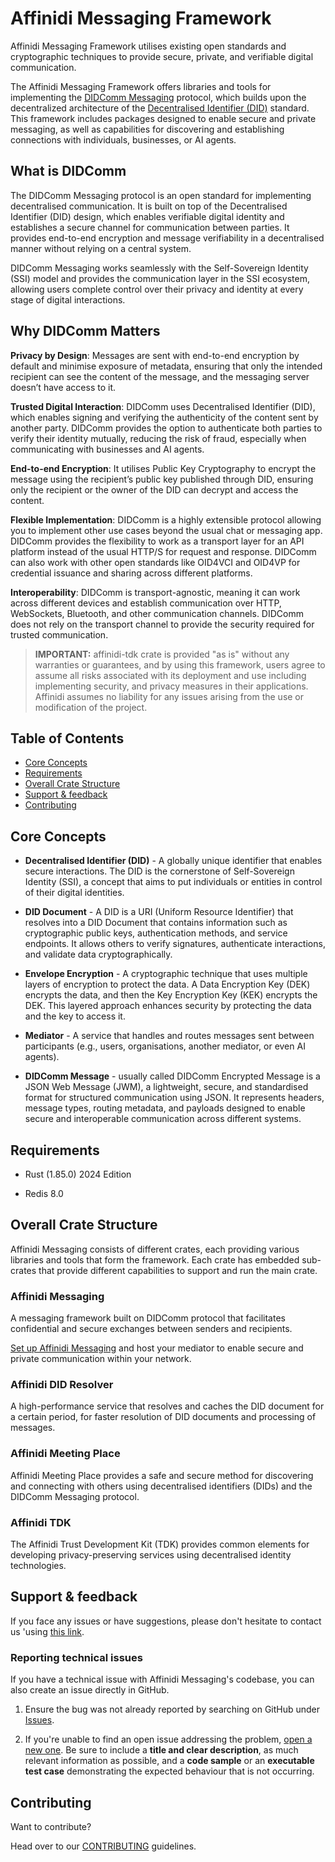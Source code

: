 # Affinidi Messaging Framework

Affinidi Messaging Framework utilises existing open standards and cryptographic
techniques to provide secure, private, and verifiable digital communication.

The Affinidi Messaging Framework offers libraries and tools for implementing the
[DIDComm Messaging](https://identity.foundation/didcomm-messaging/spec/) protocol,
which builds upon the decentralized architecture of the
[Decentralised Identifier (DID)](https://www.w3.org/TR/did-1.0/) standard.
This framework includes packages designed to enable secure and private messaging, as well as capabilities for discovering and establishing connections with individuals, businesses, or AI agents.

## What is DIDComm

The DIDComm Messaging protocol is an open standard for implementing decentralised communication. It is built on top of the Decentralised Identifier (DID) design, which enables verifiable digital identity and establishes a secure channel for communication between parties. It provides end-to-end encryption and message verifiability in a decentralised manner without relying on a central system.

DIDComm Messaging works seamlessly with the Self-Sovereign Identity (SSI) model and provides the communication layer in the SSI ecosystem, allowing users complete control over their privacy and identity at every stage of digital interactions.

## Why DIDComm Matters

**Privacy by Design**: Messages are sent with end-to-end encryption by default and minimise exposure of metadata, ensuring that only the intended recipient can see the content of the message, and the messaging server doesn’t have access to it.

**Trusted Digital Interaction**: DIDComm uses Decentralised Identifier (DID), which enables signing and verifying the authenticity of the content sent by another party. DIDComm provides the option to authenticate both parties to verify their identity mutually, reducing the risk of fraud, especially when communicating with businesses and AI agents.

**End-to-end Encryption**: It utilises Public Key Cryptography to encrypt the message using the recipient’s public key published through DID, ensuring only the recipient or the owner of the DID can decrypt and access the content.

**Flexible Implementation**: DIDComm is a highly extensible protocol allowing you to implement other use cases beyond the usual chat or messaging app. DIDComm provides the flexibility to work as a transport layer for an API platform instead of the usual HTTP/S for request and response. DIDComm can also work with other open standards like OID4VCI and OID4VP for credential issuance and sharing across different platforms.

**Interoperability**: DIDComm is transport-agnostic, meaning it can work across different devices and establish communication over HTTP, WebSockets, Bluetooth, and other communication channels. DIDComm does not rely on the transport channel to provide the security required for trusted communication.

> **IMPORTANT:**
> affinidi-tdk crate is provided "as is" without any warranties or guarantees,
and by using this framework, users agree to assume all risks associated with its
deployment and use including implementing security, and privacy measures in their
applications. Affinidi assumes no liability for any issues arising from the use
or modification of the project.

## Table of Contents

- [Core Concepts](#core-concepts)
- [Requirements](#requirements)
- [Overall Crate Structure](#overall-crate-structure)
- [Support & feedback](#support--feedback)
- [Contributing](#contributing)

## Core Concepts

- **Decentralised Identifier (DID)** - A globally unique identifier that enables
secure interactions. The DID is the cornerstone of Self-Sovereign Identity (SSI),
a concept that aims to put individuals or entities in control of their digital
identities.

- **DID Document** - A DID is a URI (Uniform Resource Identifier) that resolves
into a DID Document that contains information such as cryptographic public keys,
authentication methods, and service endpoints. It allows others to verify
signatures, authenticate interactions, and validate data cryptographically.

- **Envelope Encryption** - A cryptographic technique that uses multiple layers of
encryption to protect the data. A Data Encryption Key (DEK) encrypts the data, and
then the Key Encryption Key (KEK) encrypts the DEK. This layered approach enhances
security by protecting the data and the key to access it.

- **Mediator** - A service that handles and routes messages sent between
participants (e.g., users, organisations, another mediator, or even AI agents).

- **DIDComm Message** - usually called DIDComm Encrypted Message is a JSON Web
Message (JWM), a lightweight, secure, and standardised format for structured
communication using JSON. It represents headers, message types, routing metadata,
and payloads designed to enable secure and interoperable communication across
different systems.

## Requirements

- Rust (1.85.0) 2024 Edition

- Redis 8.0

## Overall Crate Structure

Affinidi Messaging consists of different crates, each providing various libraries
and tools that form the framework. Each crate has embedded sub-crates that provide
different capabilities to support and run the main crate.

### Affinidi Messaging

A messaging framework built on DIDComm protocol that facilitates confidential and secure exchanges between senders and recipients.

[Set up Affinidi Messaging](./crates/affinidi-messaging/) and host your mediator
to enable secure and private communication within your network.

### Affinidi DID Resolver

A high-performance service that resolves and caches the DID document for a certain
period, for faster resolution of DID documents and processing of messages.

### Affinidi Meeting Place

Affinidi Meeting Place provides a safe and secure method for discovering and
connecting with others using decentralised identifiers (DIDs) and the DIDComm
Messaging protocol.

### Affinidi TDK

The Affinidi Trust Development Kit (TDK) provides common elements for developing
privacy-preserving services using decentralised identity technologies.

## Support & feedback

If you face any issues or have suggestions, please don't hesitate to contact us
'using [this link](https://share.hsforms.com/1i-4HKZRXSsmENzXtPdIG4g8oa2v).

### Reporting technical issues

If you have a technical issue with Affinidi Messaging's codebase, you can also
create an issue directly in GitHub.

1. Ensure the bug was not already reported by searching on GitHub under
   [Issues](https://github.com/affinidi/affinidi-tdk-rs/issues).

2. If you're unable to find an open issue addressing the problem,
   [open a new one](https://github.com/affinidi/affinidi-tdk-rs/issues/new).
   Be sure to include a **title and clear description**, as much relevant
information as possible,
   and a **code sample** or an **executable test case** demonstrating the expected
behaviour that is not occurring.

## Contributing

Want to contribute?

Head over to our [CONTRIBUTING](https://github.com/affinidi/affinidi-tdk-rs/blob/main/CONTRIBUTING.md)
guidelines.
